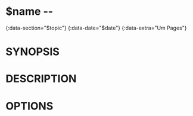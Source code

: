 # $name --
{:data-section="$topic"}
{:data-date="$date"}
{:data-extra="Um Pages"}

# SYNOPSIS


# DESCRIPTION


# OPTIONS

